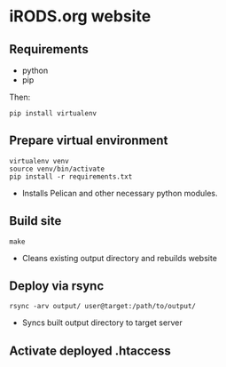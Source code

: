 # iRODS.org website

## Requirements
- python
- pip

Then:

```pip install virtualenv```

## Prepare virtual environment
```
virtualenv venv
source venv/bin/activate
pip install -r requirements.txt
```

- Installs Pelican and other necessary python modules.

## Build site
```
make
```

- Cleans existing output directory and rebuilds website

## Deploy via rsync
```
rsync -arv output/ user@target:/path/to/output/
```

- Syncs built output directory to target server

## Activate deployed .htaccess

